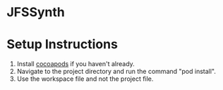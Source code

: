 JFSSynth
========

Setup Instructions
=====================

1.  Install [cocoapods](http://cocoapods.org/) if you haven't already.
2.  Navigate to the project directory and run the command "pod install". 
3.  Use the workspace file and not the project file.
